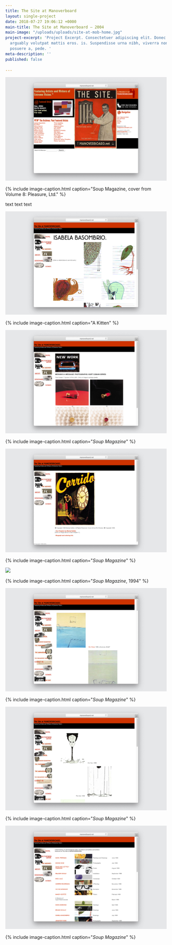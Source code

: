 ```yaml
---
title: The Site at Manoverboard
layout: single-project
date: 2018-07-27 19:06:12 +0000
main-title: The Site at Manoverboard — 2004
main-image: "/uploads/uploads/site-at-mob-home.jpg"
project-excerpt: 'Project Excerpt. Consectetuer adipiscing elit. Donec odio. Quisquessfsdfasd
  arguably volutpat mattis eros. is. Suspendisse urna nibh, viverra non, semper suscipit,
  posuere a, pede. '
meta-description: ''
published: false

---
```

![](/uploads/uploads/site-at-mob-home.jpg)

{% include image-caption.html caption="Soup Magazine, cover from Volume 8: Pleasure, Ltd." %}

text text text

<section class="project" markdown="1">

![](/uploads/uploads/site-at-mob-isabela-basombrio.jpg)

{% include image-caption.html caption="A Kitten" %}

</section>

<section class="project-column-one" markdown="1">

![](/uploads/uploads/site-at-mob-maciej-toporowicz.jpg)

{% include image-caption.html caption="<i>Soup Magazine</i>" %}

</section>

<section class="project-column-two" markdown="1">

![](/uploads/uploads/site-at-mob-mandy-keifitz.jpg)

{% include image-caption.html caption="<i>Soup Magazine</i>" %}

</section>

<section class="project-column-one" markdown="1">

![](/uploads/uploads/site-at-mob-victor-sparrow.jpg)

{% include image-caption.html caption="<i>Soup Magazine</i>, 1994" %}

</section>

<section class="project-column-two" markdown="1">

![](/uploads/uploads/site-at-mob-paintings.jpg)

{% include image-caption.html caption="<i>Soup Magazine</i>" %}

</section>

<section class="project-column-one" markdown="1">

![](/uploads/uploads/site-at-mob-gifs.jpg)

{% include image-caption.html caption="<i>Soup Magazine</i>" %}

</section>

<section class="project-column-two" markdown="1">

![](/uploads/uploads/site-at-mob-archive.jpg)

{% include image-caption.html caption="<i>Soup Magazine</i>" %}

</section>